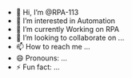 - 👋 Hi, I’m @RPA-113
- 👀 I’m interested in Automation
- 🌱 I’m currently Working on RPA
- 💞️ I’m looking to collaborate on ...
- 📫 How to reach me ...
- 😄 Pronouns: ...
- ⚡ Fun fact: ...

<!---
RPA-113/RPA-113 is a ✨ special ✨ repository because its `README.md` (this file) appears on your GitHub profile.
You can click the Preview link to take a look at your changes.
--->
